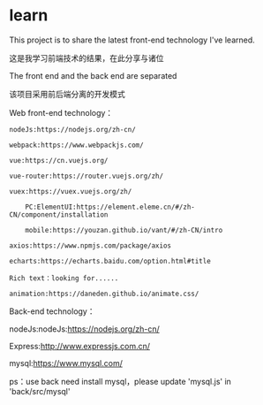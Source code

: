 # learn
This project is to share the latest front-end technology I've learned.

这是我学习前端技术的结果，在此分享与诸位

The front end and the back end are separated

该项目采用前后端分离的开发模式

Web front-end technology：

	nodeJs:https://nodejs.org/zh-cn/
	
	webpack:https://www.webpackjs.com/
	
	vue:https://cn.vuejs.org/
	
	vue-router:https://router.vuejs.org/zh/
	
	vuex:https://vuex.vuejs.org/zh/
	
		PC:ElementUI:https://element.eleme.cn/#/zh-CN/component/installation
		
		mobile:https://youzan.github.io/vant/#/zh-CN/intro
		
	axios:https://www.npmjs.com/package/axios
	
	echarts:https://echarts.baidu.com/option.html#title
	
	Rich text：looking for......
	
	animation:https://daneden.github.io/animate.css/
	

Back-end technology：

nodeJs:nodeJs:https://nodejs.org/zh-cn/

Express:http://www.expressjs.com.cn/

mysql:https://www.mysql.com/

ps：use back need install mysql，please update 'mysql.js' in 'back/src/mysql'
